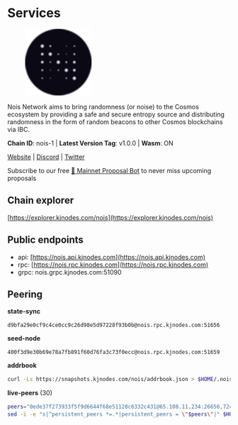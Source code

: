 # Services

<figure><img src="https://raw.githubusercontent.com/kj89/cosmos-images/main/logos/nois.png" width="150" alt=""><figcaption></figcaption></figure>

Nois Network aims to bring randomness (or noise)  to the Cosmos ecosystem by providing a safe and  secure entropy source and distributing randomness  in the form of random beacons to other Cosmos blockchains via IBC.

**Chain ID**: nois-1 | **Latest Version Tag**: v1.0.0 | **Wasm**: ON

[Website](https://nois.network) | [Discord](https://discord.gg/dHdpwtEb6F) | [Twitter](https://twitter.com/NoisRNG)



Subscribe to our free [🤖 Mainnet Proposal Bot](https://t.me/kjnodes_proposal_bot) to never miss upcoming proposals


## Chain explorer
[https://explorer.kjnodes.com/nois](https://explorer.kjnodes.com/nois)

## Public endpoints

* api: [https://nois.api.kjnodes.com](https://nois.api.kjnodes.com)
* rpc: [https://nois.rpc.kjnodes.com](https://nois.rpc.kjnodes.com)
* grpc: nois.grpc.kjnodes.com:51090

## Peering

**state-sync**

```text
d9bfa29e0cf9c4ce0cc9c26d98e5d97228f93b0b@nois.rpc.kjnodes.com:51656
```

**seed-node**

```text
400f3d9e30b69e78a7fb891f60d76fa3c73f0ecc@nois.rpc.kjnodes.com:51659
```

**addrbook**
```bash
curl -Ls https://snapshots.kjnodes.com/nois/addrbook.json > $HOME/.noisd/config/addrbook.json
```

**live-peers** (30)
```bash
peers="0ede37f273933f5f9d6644f68e51128c6332c431@65.108.11.234:26656,72cd4222818d25da5206092c3efc2c0dd0ec34fe@161.97.96.91:36656,47e99c3e8bbd881952cf4a642c8c2c8d178f56de@51.79.77.103:36656,3ca7cbc2cd1938d67b50ae27447f9a975e39f58e@94.130.16.254:36656,fefa1d14781af7cd0067c3fe14f8c119cc9afadf@38.146.3.180:17356,9d21af60ad2568ffcb55a0bd0eb03b6cfa2644c5@49.12.120.113:26656,a1b7affbe008c5e900c5b2e1598aa212215fa3cb@144.76.176.154:51656,732fe2553e152d37b29653ee07324fdbfd5ef961@95.217.200.26:36656,22ec344512fc679e16eb358284e0d1eaa4291194@142.132.253.112:36656,d4f30672ef58f234fd13b503f7ca3d32ffc4e7a2@45.63.104.164:26656,7502abfa0929a2469f10696f6f309c7e7c5555ab@95.217.83.28:17356,b5058b5422c6bdba55eafac46cc23731288f42c8@130.255.170.126:26656,d2041f5d812b4fb196d5210a287448b68fe7bef9@95.217.104.49:51656,239b2ca49200a05ea9bda83c1e201ae4bcd9dd6f@31.220.87.206:51656,8ec2fee6c37c07cc5af57ec870015a0191d4707d@65.108.65.36:51656,acf21becb9397db3dc7ad29cd11993c8869d0ad3@65.21.52.246:26656,171b9d4700909ec297641aa8a69d45b4149f0d1d@141.94.193.28:55726,b26e5ac4afbadf96ad31ee3aeb5e6557f2894037@65.108.199.222:30656,6d514b525db3a3a010848648a35c7118b844b330@65.108.44.149:46656,2e1d9305a5be27fc708ea7bc2fade939be1259e6@65.108.82.62:51656,3c5926d0b4b8750f16f6495063e6d762b2556d1e@65.21.122.47:27656,288e7a14ccac3cdc1d8ab20335d4c48edf5930f2@84.46.250.136:17356,eb3bbea0e9247b157e4d5ac40373d0370d49905c@113.161.144.108:26656,8cc5b14d9146a5318577003506c6624433d813f1@5.78.99.23:26656,ebc272824924ea1a27ea3183dd0b9ba713494f83@195.3.220.136:27286,95eeb1ac374e4144b05b36f6c5986472e7ef698f@135.181.209.51:26786,fcb9c69549185c252e70a1910ab7f4bf81f43b32@65.21.203.204:51656,ad53e98a88aa0c6f724b457ad6575b83c5f4a02b@167.235.15.19:30656,c8db99691545545402a1c45fa897f3cb1a05aea6@65.108.231.124:36656,d9bfa29e0cf9c4ce0cc9c26d98e5d97228f93b0b@65.109.88.38:51656"
sed -i -e "s|^persistent_peers *=.*|persistent_peers = \"$peers\"|" $HOME/.noisd/config/config.toml
```

